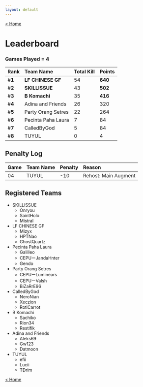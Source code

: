 ```yaml
---
layout: default
---
```


[< Home](./)

# **Leaderboard**

### Games Played = 4

|  Rank  | Team Name             | Total Kill | **Points** |
|:-------|:----------------------|:-----------|:-----------|
| #**1** | **LF CHINESE GF** | 54 | **640** | 
| #**2** | **SKILLISSUE** | 43 | **502** | 
| #**3** | **B Komachi** | 35 | **416** | 
| #**4** | Adina and Friends | 26 | 320 | 
| #**5** | Party Orang Setres | 22 | 264 | 
| #**6** | Pecinta Paha Laura | 7 | 84 | 
| #**7** | CalledByGod | 5 | 84 | 
| #**8** | TUYUL | 0 | 4 | 

## Penalty Log

|  Game  | Team Name | Penalty | Reason                |
|:-------|:----------|:--------|:----------------------|
|   04   |   TUYUL   |  -10    | Rehost: Main Augment  |

## Registered Teams

- SKILLISSUE
  - Onryou
  - SaintHolo
  - Mistral
- LF CHINESE GF
  - Mizyx
  - HPTNao
  - GhostQuartz
- Pecinta Paha Laura
  - Galilleo
  - CEPUーJandaHnter
  - Gendo
- Party Orang Setres 
  - CEPUーLuminears
  - CEPUーValsh
  - BiZaRrE96
- CalledByGod
  - NeroNian
  - Xeczion
  - RotiCarrot
- B Komachi
  - Sachiko
  - Rion34
  - Restifik
- Adina and Friends
  - Aleks69
  - Gw123
  - Datmoon
- TUYUL
  - efii
  - Lucii
  - TDrim
    
[< Home](./)
    